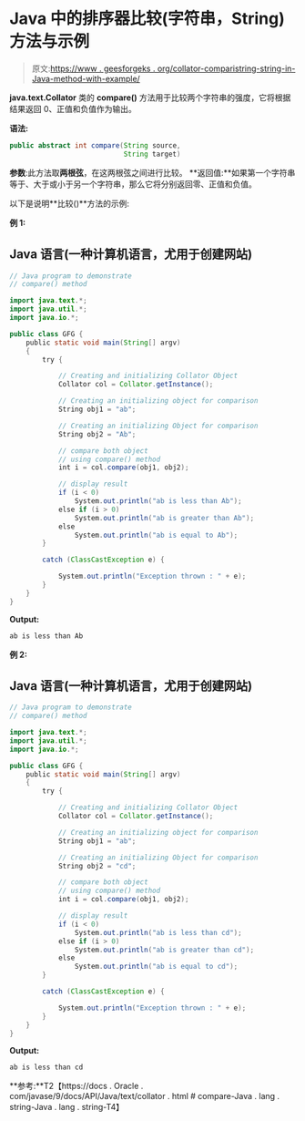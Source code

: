 # Java 中的排序器比较(字符串，String)方法与示例

> 原文:[https://www . geesforgeks . org/collator-comparistring-string-in-Java-method-with-example/](https://www.geeksforgeeks.org/collator-comparestring-string-method-in-java-with-example/)

**java.text.Collator** 类的 **compare()** 方法用于比较两个字符串的强度，它将根据结果返回 0、正值和负值作为输出。

**语法:**

```java
public abstract int compare(String source,
                            String target)
```

**参数**:此方法取**两根弦**，在这两根弦之间进行比较。
**返回值:**如果第一个字符串等于、大于或小于另一个字符串，那么它将分别返回零、正值和负值。

以下是说明**比较()**方法的示例:

**例 1:**

## Java 语言(一种计算机语言，尤用于创建网站)

```java
// Java program to demonstrate
// compare() method

import java.text.*;
import java.util.*;
import java.io.*;

public class GFG {
    public static void main(String[] argv)
    {
        try {

            // Creating and initializing Collator Object
            Collator col = Collator.getInstance();

            // Creating an initializing object for comparison
            String obj1 = "ab";

            // Creating an initializing Object for comparison
            String obj2 = "Ab";

            // compare both object
            // using compare() method
            int i = col.compare(obj1, obj2);

            // display result
            if (i < 0)
                System.out.println("ab is less than Ab");
            else if (i > 0)
                System.out.println("ab is greater than Ab");
            else
                System.out.println("ab is equal to Ab");
        }

        catch (ClassCastException e) {

            System.out.println("Exception thrown : " + e);
        }
    }
}
```

**Output:** 

```java
ab is less than Ab
```

**例 2:**

## Java 语言(一种计算机语言，尤用于创建网站)

```java
// Java program to demonstrate
// compare() method

import java.text.*;
import java.util.*;
import java.io.*;

public class GFG {
    public static void main(String[] argv)
    {
        try {

            // Creating and initializing Collator Object
            Collator col = Collator.getInstance();

            // Creating an initializing object for comparison
            String obj1 = "ab";

            // Creating an initializing Object for comparison
            String obj2 = "cd";

            // compare both object
            // using compare() method
            int i = col.compare(obj1, obj2);

            // display result
            if (i < 0)
                System.out.println("ab is less than cd");
            else if (i > 0)
                System.out.println("ab is greater than cd");
            else
                System.out.println("ab is equal to cd");
        }

        catch (ClassCastException e) {

            System.out.println("Exception thrown : " + e);
        }
    }
}
```

**Output:** 

```java
ab is less than cd
```

**参考:**T2【https://docs . Oracle . com/javase/9/docs/API/Java/text/collator . html # compare-Java . lang . string-Java . lang . string-T4】